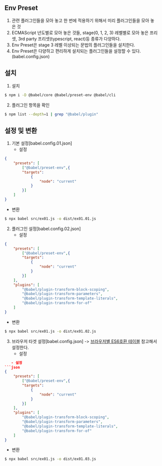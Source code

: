 ## Env Preset
1. 관련 플러그인들을 모아 놓고 한 번에 적용하기 위해서 미리 플러그인들을 모아 놓은 것
2. ECMAScript 년도별로 모아 놓은 것들, stage(0, 1, 2, 3) 레벨별로 모아 놓은 프리셋, 3rd party 프리셋(typescript, react)등 종류가 다양하다.
3. Env Preset은 stage 3 레벨 이상되는 문법의 플러그인들을 설치한다.
4. Env Preset은 다양하고 편리하게 설치되는 플러그인들을 설정할 수 있다.(babel.config.json)

## 설치
1. 설치
```bash
$ npm i -D @babel/core @babel/preset-env @babel/cli
```

2. 플러그인 항목을 확인
```bash
$ npm list --depth=1 | grep "@babel/plugin"
```

## 설정 및 변환
1. 기본 설정[babel.config.01.json]
   - 설정
```json
{
    "presets": [
        ["@babel/preset-env",{
        "targets":
            {
                "node": "current"
            }
        }]
    ]
}
```
   - 변환
```bash
$ npx babel src/ex01.js -o dist/ex01.01.js
```

2. 플러그인 설정[babel.config.02.json]
   - 설정
```json
{
    "presets": [
        ["@babel/preset-env",{
        "targets":
            {
                "node": "current"
            }
        }]
    ],
    "plugins": [
        "@babel/plugin-transform-block-scoping",
        "@babel/plugin-transform-parameters",
        "@babel/plugin-transform-template-literals",
        "@babel/plugin-transform-for-of"
    ]
}

```
   - 변환
```bash
$ npx babel src/ex01.js -o dist/ex01.02.js
```

3. 브라우저 타겟 설정[babel.config.json] ->
   [브라우저별 ES6호환 테이블](https://kangax.github.io/compat-table/es6/) 참고해서 설정한다.
   - 설정
```json
   - 설정
```json
{
    "presets": [
        ["@babel/preset-env",{
        "targets":
            {
                "node": "current"
            }
        }]
    ],
    "plugins": [
        "@babel/plugin-transform-block-scoping",
        "@babel/plugin-transform-parameters",
        "@babel/plugin-transform-template-literals",
        "@babel/plugin-transform-for-of"
    ]
}

```
   - 변환
```bash
$ npx babel src/ex01.js -o dist/ex01.03.js
```
